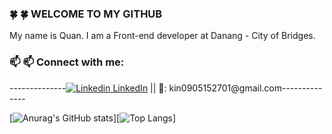 ### :four_leaf_clover: :four_leaf_clover: WELCOME TO MY GITHUB 
My name is Quan. I am a Front-end developer at Danang - City of Bridges.
### :mailbox: :mailbox: Connect with me: 
--------------[![Linkedin](https://i.stack.imgur.com/gVE0j.png) LinkedIn](https://www.linkedin.com/in/qu%C3%A2n-minh-2a862b24a/) || :email:: kin0905152701@gmail.com--------------

[![Anurag's GitHub stats](https://github-readme-stats.vercel.app/api?username=Kin2808&show_icons=true&theme=tokyonight&hide=stars)][![Top Langs](https://github-readme-stats.vercel.app/api/top-langs/?username=Kin2808&layout=compact)]
